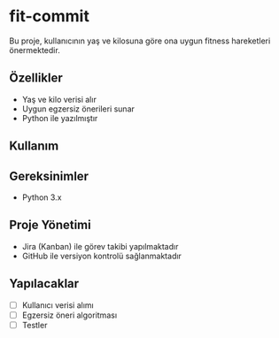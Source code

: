 # fit-commit
Bu proje, kullanıcının yaş ve kilosuna göre ona uygun fitness hareketleri önermektedir.

## Özellikler
- Yaş ve kilo verisi alır
- Uygun egzersiz önerileri sunar
- Python ile yazılmıştır

## Kullanım


## Gereksinimler
- Python 3.x

## Proje Yönetimi
- Jira (Kanban) ile görev takibi yapılmaktadır
- GitHub ile versiyon kontrolü sağlanmaktadır

## Yapılacaklar
- [ ] Kullanıcı verisi alımı
- [ ] Egzersiz öneri algoritması
- [ ] Testler
